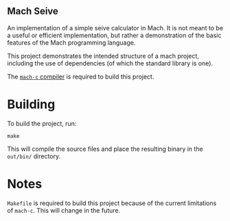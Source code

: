 Mach Seive
---

An implementation of a simple seive calculator in Mach.
It is not meant to be a useful or efficient implementation, but rather a demonstration of the basic features of the Mach programming language.

This project demonstrates the intended structure of a mach project, including
the use of dependencies (of which the standard library is one).

The [`mach-c` compiler](https://github.com/octalide/mach-c) is required to build this project.

# Building

To build the project, run:

```
make
```

This will compile the source files and place the resulting binary in the `out/bin/` directory.

# Notes

`Makefile` is required to build this project because of the current limitations of `mach-c`. This will change in the future.
